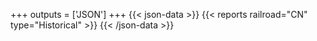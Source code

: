 +++
outputs = ['JSON']
+++
{{< json-data >}}
  {{< reports railroad="CN" type="Historical" >}}
{{< /json-data >}}